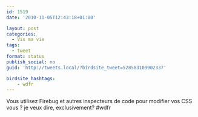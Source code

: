 ```yaml
---
id: 1519
date: '2010-11-05T12:43:18+01:00'

layout: post
categories:
  - Vis ma vie
tags:
  - tweet
format: status
publish_social: no
guid: 'http://tweets.local/?birdsite_tweet=528583109902337'

birdsite_hashtags:
    - wdfr
---
```


Vous utilisez Firebug et autres inspecteurs de code pour modifier vos CSS vous ? je veux dire, exclusivement? #wdfr